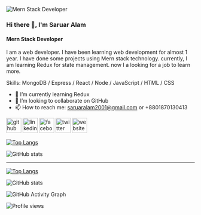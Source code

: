 ![Mern Stack Developer]([https://media2.giphy.com/media/qgQUggAC3Pfv687qPC/giphy.gif](https://scontent.fdac68-1.fna.fbcdn.net/v/t39.30808-6/292676148_442407551127219_6246095612604011819_n.png?stp=dst-png_s960x960&_nc_cat=104&cb=99be929b-3346023f&ccb=1-7&_nc_sid=e3f864&_nc_eui2=AeHjpnwvUwia4hviWNAMAJ_a-vkZXoAzRNP6-RlegDNE0201wwRjlNyjgp8STmugFOuqfYDyA0d2an92xDVBykMR&_nc_ohc=pWB8exidR30AX9_bVMk&_nc_zt=23&_nc_ht=scontent.fdac68-1.fna&oh=00_AfCC4R71roZlUBhkBYWHDn2wi4HqBTkTkS3GcoXoxBcZ1w&oe=6492F867))

### Hi there 👋, I'm Saruar  Alam
#### Mern Stack Developer

I am a web developer. I have been learning web development for almost 1 year. I have done some projects using Mern stack technology. currently, I am learning Redux for state management. now I a looking for a job to learn more.

Skills: MongoDB / Express / React / Node / JavaScript / HTML / CSS

- 🌱 I’m currently learning Redux 
- 👯 I’m looking to collaborate on GitHub 
- 📫 How to reach me: saruaralam2001@gmail.com or +8801870130413 


[<img src='https://cdn.jsdelivr.net/npm/simple-icons@3.0.1/icons/github.svg' alt='github' height='40'>](https://github.com/saruaralam-swd)  [<img src='https://cdn.jsdelivr.net/npm/simple-icons@3.0.1/icons/linkedin.svg' alt='linkedin' height='40'>](https://www.linkedin.com/in/saruaralam//)  [<img src='https://cdn.jsdelivr.net/npm/simple-icons@3.0.1/icons/facebook.svg' alt='facebook' height='40'>](https://www.facebook.com/saruaralam2001)  [<img src='https://cdn.jsdelivr.net/npm/simple-icons@3.0.1/icons/twitter.svg' alt='twitter' height='40'>](https://twitter.com/saruaralam2001)  [<img src='https://cdn.jsdelivr.net/npm/simple-icons@3.0.1/icons/icloud.svg' alt='website' height='40'>](https://saruaralam-swd.web.app/)  

[![Top Langs](https://github-readme-stats.vercel.app/api/top-langs/?username=saruaralam-swd)](https://github.com/anuraghazra/github-readme-stats)

![GitHub stats](https://github-readme-stats.vercel.app/api?username=saruaralam-swd&show_icons=true)  





---------------------------

[![Top Langs](https://github-readme-stats.vercel.app/api/top-langs/?username=saruaralam-swd)](https://github.com/anuraghazra/github-readme-stats)

![GitHub stats](https://github-readme-stats.vercel.app/api?username=saruaralam-swd&show_icons=true)  

![GitHub Activity Graph](https://activity-graph.herokuapp.com/graph?username=saruaralam-swd)  

![Profile views](https://gpvc.arturio.dev/saruaralam-swd)  
